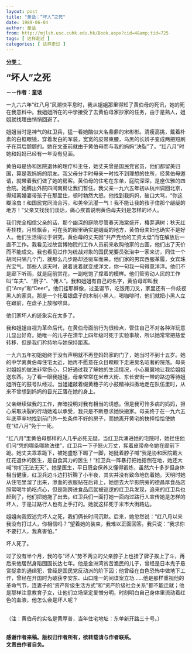 ```yaml
---
layout: post
title: "童话：“坏人”之死"
date: 1989-06-04
author: 童话
from: http://mjlsh.usc.cuhk.edu.hk/Book.aspx?cid=4&amp;tid=725
tags: [ 这样走过 ]
categories: [ 这样走过 ]
---
```


<div style="margin: 15px 10px 10px 0px;">
<div>
<span id="ctl00_ContentPlaceHolder1_chapter1_SubjectLabel" style="font-weight:bold;text-decoration:underline;">
   分类：
  </span>
</div>
<p>
<strong>
<font size="5">
    “坏人”之死
   </font>
</strong>
</p>
<p>
<strong>
   －－作者：童话
  </strong>
</p>
<p>
  一九六六年“红八月”风潮快平息时，我从姐姐那里得知了黄伯母的死讯，她的死在我意料中。我姐姐所在的中学接受了去黄伯母家抄家的任务，由于是熟人，姐姐就找理由悄悄回避了。
 </p>
<p>
  姐姐当时是神气的红卫兵，猛一看她酷似大名鼎鼎的宋彬彬。清瘦高挑，戴着朴素的白框眼镜，穿着发白的军装，宽宽的皮带束腰，乌黑的长辨子变成两把短刷子在耳后颤颤的。她在文革前就由于黄伯母而与我的妈妈“决裂”了。“红八月”时她和妈妈已经有一年没有见面。
 </p>
<p>
  黄伯母是协和医院退休的理疗科主任，她丈夫曾是国民党官员，他们都留美归国，算是我妈妈的朋友。我父母分手时母亲一时找不到理想的住所，经黄伯母邀请，就带着我们做了她的房客。黄伯母的住宅在东单，庭院深深，是座优雅的四合院。她腾出外院四间南房让我们暂住。我父亲一九六五年初从杭州调回北京，得知离婚妻带孩子在那里住，顿时勃然大怒。他找到我妈妈，破口大骂，“你这糊涂虫！和国民党同流合污，和美帝沆瀣一气！我不能让我的孩子住那个龌龊的地方！”父亲又找我们谈话，痛心疾首说明黄伯母夫妇是怎样的坏人。
 </p>
<p>
  我们完全相信父亲的话，那个幽深的庭院尽管春天海棠盛开，椿芽满树；秋天红枣挂枝，月桂飘香，可在我的眼里确实是龌龊的地方，黄伯母夫妇也确实不是好人。他们生活得过于讲究，黄伯母的丈夫因“共产党给的工资太低”而在解放后一直不工作。我看见过故宫博物院的工作人员前来收购他家的古画，他们出了天价而不能成交。我也看见过作为统战对象的国民党要员张治中一家来访，同住一个胡同只隔几个门，就那么几步路却还驱车而来。他们家的男宾西服革履，女宾珠光宝气。那些人谈天时，说着说着就变成洋文，你一句我一句得意洋洋。他们不是廊下听雨，就是庭前赏花，一副吃饱了撑着的模样。他们管劳动人民的工作叫“车夫”、“厨子”、“佣人”。我和姐姐有自己的名字，黄伯母却叫我们“Amy”和“Deer”。他们挂耶稣像，过圣诞节，吃饭用刀叉，家里还有一件歧视黑人的家具。那是一个托着银盘子的木制小黑人，喝咖啡时，他们就把小黑人立在跟前，在盘子上放咖啡具。
 </p>
<p>
  他们家坏人的迹象实在太多了。
 </p>
<p>
  我和姐姐自视为革命后代，在黄伯母面前行为很检点，管住自己不对各种洋玩意儿显出好奇。她唯一的儿子在清华上四年级时死于实验事故，所以她常常把慈爱转移，但是我们矜持地与她保持距离。
 </p>
<p>
  一九六五年初姐姐终于没有声明就不再登妈妈家的门了，她当时不到十五岁。她的中学离黄伯母住宅太近，她再不愿意在众目睽睽下走进臭名昭著的院落。母亲对姐姐的做法非常伤心，只好通过我了解她的生活情况，小心翼翼地让我给姐姐送东西。为了看一眼我姐姐，母亲常常在米市大街、东长安街一带的路边等待姐姐所在的鼓号队经过。当姐姐敲着缀黄穗子的小鼓精神抖擞地走在队伍里时，从来不曾想到妈妈的目光正落在她的身上。
 </p>
<p>
  父亲继续做我的工作，弃暗投明对我有相当的诱惑。但是我可怜多病的妈妈，担心采取决裂的行动她难以承受，我只是不断恳求她快搬家。母亲终于在一九六五年底草率地找到前门外一处条件不好的房子，而她离开黄宅的抉择恰恰使她在“红八月”免于一死。
 </p>
<p>
  “红八月”里黄伯母那样的人几乎必死无疑。当红卫兵涌进她的宅院时，她拦住他们问“凭的哪条哪款法律”，红卫兵一下子怒火万丈，挥着皮带命令她在廊前下跪。她丈夫乖乖跪下，被她盛怒下踢了一脚，她挺着脖子喊“我是协和医院戴大红花退休的医生，是自食其力的医生！”红卫兵一阵暴打把她摁倒在地，她还大喊“你们无法无天”。她是医生，平日既会保养又懂得锻炼，虽然六十多岁但身体相当健康，红卫兵边斗边打折腾了小半夜，其实并没有致命地伤着她。天明时她从住宅里溜了出来，渗血的衣服贴在后背上，她想去大华影院旁的德昌厚食品店照常喝牛奶吃点心，但是刚跨进食品店就被巡逻的红卫兵发现，追来的红卫兵也赶到了，他们把她拖了出去。红卫兵们一面打她一面向过路行人宣传她是怎样的坏人，于是过路行人也有上手打的。她就这样死于米市大街路边。
 </p>
<p>
  姐姐向我叙述完坏人之死，我们俩长时间沉默。后来，她忽然说：“红八月以来我没有打过人，你相信吗？”望着她的装束，我难以正面回答。我只说：“我求你不要打人，我真害怕。”
 </p>
<p>
  坏人死了。
 </p>
<p>
  过了没有半个月，我的与“坏人”势不两立的父亲脖子上也挂了牌子挨上了斗，再后来他居然身陷囹圄长达七年。他是金洲湾贫苦渔民的儿子，曾经是日本鬼子悬赏捉拿的通缉犯，曾经是国民党反动派的阶下囚；他曾经在白色恐怖中做地下工作，曾经在开国时为破获李安东、山口隆一的间谍案立功……他是那样重视他的革命气节，连妻子的“资产阶级生活方式”和“资产阶级社会关系”都不能迁就；他是那样注意教育子女，让他们立场坚定爱憎分明，时刻明白自己身体里流动着红色的血液，他怎么会是坏人呢？
 </p>
<p>
<br/>
  （注：黄伯母的实名是黄厚普，当年住宅地址：东单新开路三十号。）
 </p>
<p>
<br/>
<strong>
   感谢作者来稿。版权归作者所有，欲转载请与作者联系。
   <br/>
   文责由作者自负。
  </strong>
</p>
</div>
